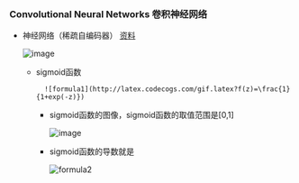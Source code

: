 ### Convolutional Neural Networks 卷积神经网络

- 神经网络（稀疏自编码器） [资料](http://deeplearning.stanford.edu/wiki/index.php/%E7%A5%9E%E7%BB%8F%E7%BD%91%E7%BB%9C)

    ![image](https://img-blog.csdn.net/20160716131107406)

    - sigmoid函数

            ![formula1](http://latex.codecogs.com/gif.latex?f(z)=\frac{1}{1+exp(-z)})

        - sigmoid函数的图像，sigmoid函数的取值范围是[0,1]

            ![image](http://deeplearning.stanford.edu/wiki/images/thumb/c/ca/Sigmoid_Function.png/800px-Sigmoid_Function.png)

        - sigmoid函数的导数就是

            ![formula2](http://latex.codecogs.com/gif.latex?{f}'(z)=f(z)(1-f(z)))
